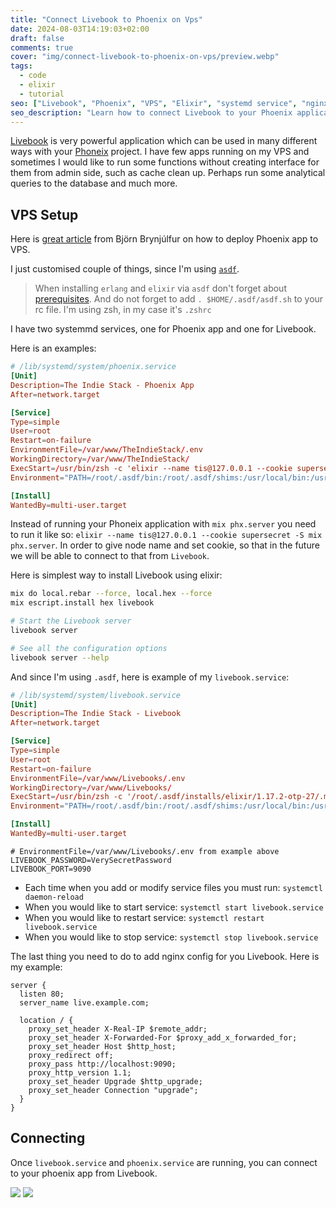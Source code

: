 ```yaml
---
title: "Connect Livebook to Phoenix on Vps"
date: 2024-08-03T14:19:03+02:00
draft: false
comments: true
cover: "img/connect-livebook-to-phoenix-on-vps/preview.webp"
tags:
  - code
  - elixir
  - tutorial
seo: ["Livebook", "Phoenix", "VPS", "Elixir", "systemd service", "nginx configuration", "deploy Phoenix app", "Livebook server", "Phoenix application setup", "Elixir project management"]
seo_description: "Learn how to connect Livebook to your Phoenix application on a VPS. This guide covers VPS setup, systemd service configuration, and Nginx proxy settings to ensure seamless integration and efficient management of your Elixir and Phoenix projects."
---
```


[Livebook](https://livebook.dev) is very powerful application which can be used in many different ways with your [Phoneix](https://www.phoenixframework.org) project.
I have few apps running on my VPS and sometimes I would like to run some functions without creating interface for them from admin side, such as cache clean up. Perhaps run some analytical queries to the database and much more.

<!--more-->

## VPS Setup

Here is [great article](https://bjornbr.is/deploying-elixir-and-phoenix/) from Björn Brynjúlfur on how to deploy Phoenix app to VPS.

I just customised couple of things, since I'm using [`asdf`](https://asdf-vm.com).

> When installing `erlang` and `elixir` via `asdf` don't forget about [prerequisites](https://github.com/asdf-vm/asdf-erlang#ubuntu-and-debian).
> And do not forget to add `. $HOME/.asdf/asdf.sh` to your rc file. I'm using zsh, in my case it's `.zshrc`

I have two systemmd services, one for Phoenix app and one for Livebook.

Here is an examples:

```toml
# /lib/systemd/system/phoenix.service
[Unit]
Description=The Indie Stack - Phoenix App
After=network.target

[Service]
Type=simple
User=root
Restart=on-failure
EnvironmentFile=/var/www/TheIndieStack/.env
WorkingDirectory=/var/www/TheIndieStack/
ExecStart=/usr/bin/zsh -c 'elixir --name tis@127.0.0.1 --cookie supersecret -S mix phx.server'
Environment="PATH=/root/.asdf/bin:/root/.asdf/shims:/usr/local/bin:/usr/bin:/bin"

[Install]
WantedBy=multi-user.target
```

Instead of running your Phoneix application with `mix phx.server` you need to run it like so: `elixir --name tis@127.0.0.1 --cookie supersecret -S mix phx.server`. In order to give node name and set cookie, so that in the future we will be able to connect to that from `Livebook`.

Here is simplest way to install Livebook using elixir:

```sh
mix do local.rebar --force, local.hex --force
mix escript.install hex livebook

# Start the Livebook server
livebook server

# See all the configuration options
livebook server --help
```

And since I'm using `.asdf`, here is example of my `livebook.service`:

```toml
# /lib/systemd/system/livebook.service
[Unit]
Description=The Indie Stack - Livebook
After=network.target

[Service]
Type=simple
User=root
Restart=on-failure
EnvironmentFile=/var/www/Livebooks/.env
WorkingDirectory=/var/www/Livebooks/
ExecStart=/usr/bin/zsh -c '/root/.asdf/installs/elixir/1.17.2-otp-27/.mix/escripts/livebook server'
Environment="PATH=/root/.asdf/bin:/root/.asdf/shims:/usr/local/bin:/usr/bin:/bin"

[Install]
WantedBy=multi-user.target
```

```.env
# EnvironmentFile=/var/www/Livebooks/.env from example above
LIVEBOOK_PASSWORD=VerySecretPassword
LIVEBOOK_PORT=9090
```

- Each time when you add or modify service files you must run: `systemctl daemon-reload`
- When you would like to start service: `systemctl start livebook.service`
- When you would like to restart service: `systemctl restart livebook.service`
- When you would like to stop service: `systemctl stop livebook.service`

The last thing you need to do to add nginx config for you Livebook. Here is my example:

```
server {
  listen 80;
  server_name live.example.com;

  location / {
    proxy_set_header X-Real-IP $remote_addr;
    proxy_set_header X-Forwarded-For $proxy_add_x_forwarded_for;
    proxy_set_header Host $http_host;
    proxy_redirect off;
    proxy_pass http://localhost:9090;
    proxy_http_version 1.1;
    proxy_set_header Upgrade $http_upgrade;
    proxy_set_header Connection "upgrade";
  }
}
```

## Connecting

Once `livebook.service` and `phoenix.service` are running, you can connect to your phoenix app from Livebook.

![](/img/connect-livebook-to-phoenix-on-vps/screenshot1.png)
![](/img/connect-livebook-to-phoenix-on-vps/screenshot.png)
